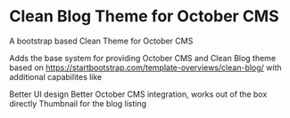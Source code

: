 # Clean Blog Theme for October CMS
A bootstrap based Clean Theme for October CMS

Adds the base system for providing October CMS and Clean Blog theme based on https://startbootstrap.com/template-overviews/clean-blog/ with additional capabilites like

Better UI design
Better October CMS integration, works out of the box directly
Thumbnail for the blog listing
